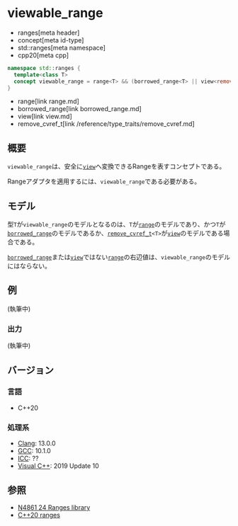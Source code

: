 # viewable_range
* ranges[meta header]
* concept[meta id-type]
* std::ranges[meta namespace]
* cpp20[meta cpp]

```cpp
namespace std::ranges {
  template<class T>
  concept viewable_range = range<T> && (borrowed_range<T> || view<remove_cvref_t<T>>);
}
```
* range[link range.md]
* borrowed_range[link borrowed_range.md]
* view[link view.md]
* remove_cvref_t[link /reference/type_traits/remove_cvref.md]

## 概要
`viewable_range`は、安全に[`view`](view.md)へ変換できるRangeを表すコンセプトである。

Rangeアダプタを適用するには、`viewable_range`である必要がある。

## モデル
型`T`が`viewable_range`のモデルとなるのは、`T`が[`range`](range.md)のモデルであり、かつ`T`が[`borrowed_range`](borrowed_range.md)のモデルであるか、[`remove_cvref_t`](/reference/type_traits/remove_cvref.md)`<T>`が[`view`](view.md)のモデルである場合である。

[`borrowed_range`](borrowed_range.md)または[`view`](view.md)ではない[`range`](range.md)の右辺値は、`viewable_range`のモデルにはならない。

## 例
(執筆中)

### 出力
(執筆中)

## バージョン
### 言語
- C++20

### 処理系
- [Clang](/implementation.md#clang): 13.0.0
- [GCC](/implementation.md#gcc): 10.1.0
- [ICC](/implementation.md#icc): ??
- [Visual C++](/implementation.md#visual_cpp): 2019 Update 10

## 参照
- [N4861 24 Ranges library](https://timsong-cpp.github.io/cppwp/n4861/ranges)
- [C++20 ranges](https://techbookfest.org/product/5134506308665344)
